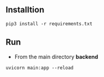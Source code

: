 ## Installtion
`pip3 install -r requirements.txt`

## Run
- From the main directory **backend**

`uvicorn main:app --reload`